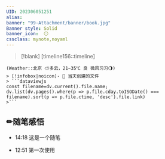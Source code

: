 ```yaml
---
UID: 202306051251 
alias:
banner: "99-Attachment/banner/book.jpg"
Banner style: Solid
banner_icon:  😶
cssclass: mynote,noyaml
---
```

> [!blank] 
> [timeline156::timeline]
```ad-flex
(Weather::北京 ⛅多云，21~35℃ 良 微风习习🌖)
> [!infobox|noicon]- 🔖 当天创建的文件
> ```dataviewjs 
const filename=dv.current().file.name;
dv.list(dv.pages().where(p => p.file.cday.toISODate() === filename).sort(p => p.file.ctime, 'desc').file.link) 
>```
```
## ✏随笔感悟
- 14:18 这是一个随笔

- 12:51 第一次使用